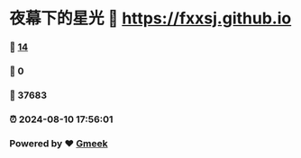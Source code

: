 # 夜幕下的星光 :link: https://fxxsj.github.io 
### :page_facing_up: [14](https://fxxsj.github.io/tag.html) 
### :speech_balloon: 0 
### :hibiscus: 37683 
### :alarm_clock: 2024-08-10 17:56:01 
### Powered by :heart: [Gmeek](https://github.com/Meekdai/Gmeek)
